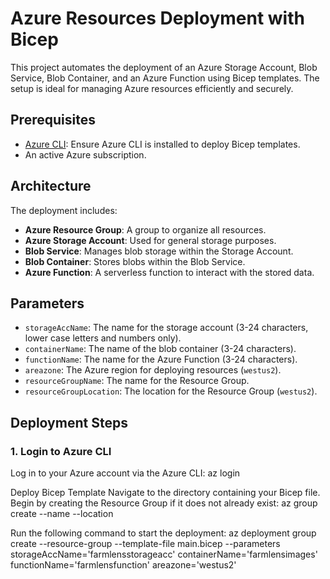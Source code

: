 # Azure Resources Deployment with Bicep

This project automates the deployment of an Azure Storage Account, Blob Service, Blob Container, and an Azure Function using Bicep templates. The setup is ideal for managing Azure resources efficiently and securely.

## Prerequisites

- [Azure CLI](https://docs.microsoft.com/en-us/cli/azure/install-azure-cli): Ensure Azure CLI is installed to deploy Bicep templates.
- An active Azure subscription.

## Architecture

The deployment includes:
- **Azure Resource Group**: A group to organize all resources.
- **Azure Storage Account**: Used for general storage purposes.
- **Blob Service**: Manages blob storage within the Storage Account.
- **Blob Container**: Stores blobs within the Blob Service.
- **Azure Function**: A serverless function to interact with the stored data.

## Parameters

- `storageAccName`: The name for the storage account (3-24 characters, lower case letters and numbers only).
- `containerName`: The name of the blob container (3-24 characters).
- `functionName`: The name for the Azure Function (3-24 characters).
- `areazone`: The Azure region for deploying resources (`westus2`).
- `resourceGroupName`: The name for the Resource Group.
- `resourceGroupLocation`: The location for the Resource Group (`westus2`).

## Deployment Steps

### 1. Login to Azure CLI

Log in to your Azure account via the Azure CLI:
az login

Deploy Bicep Template
Navigate to the directory containing your Bicep file. Begin by creating the Resource Group if it does not already exist:
az group create --name <resourceGroupName> --location <resourceGroupLocation>

Run the following command to start the deployment:
az deployment group create --resource-group <resourceGroupName> --template-file main.bicep --parameters storageAccName='farmlensstorageacc' containerName='farmlensimages' functionName='farmlensfunction' areazone='westus2'


